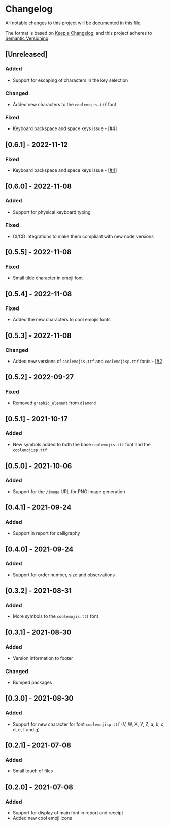 # Changelog

All notable changes to this project will be documented in this file.

The format is based on [Keep a Changelog](https://keepachangelog.com/en/1.0.0/),
and this project adheres to [Semantic Versioning](https://semver.org/spec/v2.0.0.html).

## [Unreleased]

### Added

* Support for escaping of characters in the key selection

### Changed

* Added new characters to the `coolemojis.ttf` font

### Fixed

* Keyboard backspace and space keys issue - [[#4](https://github.com/hivesolutions/signatur/issues/4)]

## [0.6.1] - 2022-11-12

### Fixed

* Keyboard backspace and space keys issue - [[#4](https://github.com/hivesolutions/signatur/issues/4)]

## [0.6.0] - 2022-11-08

### Added

* Support for physical keyboard typing

### Fixed

* CI/CD integrations to make them compliant with new node versions

## [0.5.5] - 2022-11-08

### Fixed

* Small tilde character in emoji font

## [0.5.4] - 2022-11-08

### Fixed

* Added the new characters to cool emojis fonts

## [0.5.3] - 2022-11-08

### Changed

* Added new versions of `coolemojis.ttf` and `coolemojisp.ttf` fonts - [[#2](https://github.com/hivesolutions/signatur/issues/2)

## [0.5.2] - 2022-09-27

### Fixed

* Removed `graphic_element` from `diamond`

## [0.5.1] - 2021-10-17

### Added

* New symbols added to both the base `coolemojis.ttf` font and the `coolemojisp.ttf`

## [0.5.0] - 2021-10-06

### Added

* Support for the `/image` URL for PNG image generation

## [0.4.1] - 2021-09-24

### Added

* Support in report for calligraphy

## [0.4.0] - 2021-09-24

### Added

* Support for order number, size and observations

## [0.3.2] - 2021-08-31

### Added

* More symbols to the `coolemojis.ttf` font

## [0.3.1] - 2021-08-30

### Added

* Version information to footer

### Changed

* Bumped packages

## [0.3.0] - 2021-08-30

### Added

* Support for new character for font `coolemojisp.ttf` (V, W, X, Y, Z, a, b, c, d, e, f and g)

## [0.2.1] - 2021-07-08

### Added

* Small touch of files

## [0.2.0] - 2021-07-08

### Added

* Support for display of main font in report and receipt
* Added new cool emoji icons
